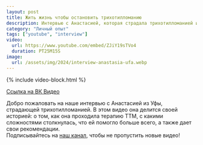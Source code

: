 ```yaml
---
layout: post
title: Жить жизнь чтобы остановить трихотилломанию 
description: Интервью с Анастасией, которая страдала трихотилломанией и проходила терапию
category: "Личный опыт"
tags: ["youtube", "interview"]
video:
  url: https://www.youtube.com/embed/ZJiY19sTVo4
  duration: PT25M15S
image:
  url: /assets/img/2024/interview-anastasia-ufa.webp
---
```


{% include video-block.html %}

<a href="https://vkvideo.ru/video-211245681_456239025" rel="nofollow">Ссылка на ВК Видео</a>

Добро пожаловать на наше интервью с Анастасией из Уфы, страдающей трихотилломанией. В этом видео она делится своей историей: о том, как она проходила терапию ТТМ, 
с какими сложностями столкнулась, что ей помогло больше всего, а также дает свои рекомендации.   
Подписывайтесь на <a href="https://www.youtube.com/@ttm-help" rel="nofollow">наш канал</a>, чтобы не пропустить новые видео! 
